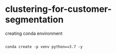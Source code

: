 # clustering-for-customer-segmentation

creating conda environment 
````

conda create -p venv python==3.7 -y
````
